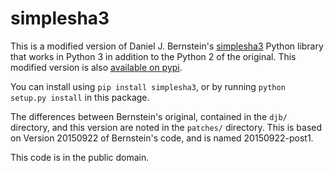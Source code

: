 # simplesha3

This is a modified version of Daniel J. Bernstein's [simplesha3](http://bada55.cr.yp.to/scripts.html) Python library that works in Python 3 in addition to the Python 2 of the original. This modified version is also [available on pypi](https://pypi.python.org/pypi/simplesha3).

You can install using `pip install simplesha3`, or by running `python setup.py install` in this package.

The differences between Bernstein's original, contained in the `djb/` directory, and this version are noted in the `patches/` directory. This is based on Version 20150922 of Bernstein's code, and is named 20150922-post1.

This code is in the public domain.
